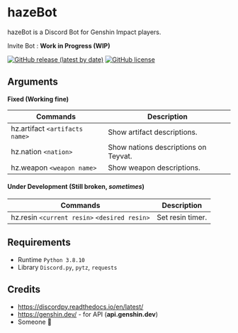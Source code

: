 # hazeBot
hazeBot is a Discord Bot for Genshin Impact players.

Invite Bot : **Work in Progress (WIP)**

[![GitHub release (latest by date)](https://img.shields.io/github/v/release/hazekezia/hazebot_DiscordBot)](https://github.com/hazekezia/hazebot_DiscordBot/releases/)
[![GitHub license](https://img.shields.io/github/license/hazekezia/hazebot_DiscordBot?style=flat)](https://github.com/hazekezia/hazebot_DiscordBot)

## Arguments 
**Fixed (Working fine)**

Commands | Description
---------- | ----------
hz.artifact `<artifacts name>` | Show artifact descriptions.
hz.nation `<nation>` | Show nations descriptions on Teyvat.
hz.weapon `<weapon name>` | Show weapon descriptions.

#### Under Development (Still broken, *sometimes*)
Commands | Description
------------ | -------------
hz.resin `<current resin>` `<desired resin>` | Set resin timer.

## Requirements
- Runtime `Python 3.8.10`
- Library `Discord.py`, `pytz`, `requests`

## Credits
- https://discordpy.readthedocs.io/en/latest/
- https://genshin.dev/ - for API (**api.genshin.dev**)
- Someone :sparkling_heart:
